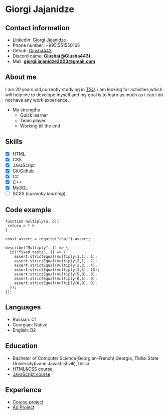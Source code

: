 # Giorgi Jajanidze

## Contact information

- LinkedIn: [Giorgi Jajanidze](https://www.linkedin.com/in/giorgi-jajanidze-8ba205295/)
- Phone number: +995 551550165
- Github: [Giusha443](https://github.com/Giusha443)
- Discord name: **Giusha(@Giusha443)**
- Mail: **giorgi.jajanidze2003@gmail.com**

## About me

I am 20 years old,currently studying in [TSU](https://tsu.ge/). i am looking for activities,which will help me to develope myself.and my goal is to learn as much as i can.i do not have any work experience.

- My strengths
  - Quick learner
  - Team player
  - Working till the end

## Skills

- [x] HTML
- [x] CSS
- [x] JavaScript
- [x] Git/Github
- [x] C#
- [x] C++
- [x] MySQL
- [ ] SCSS (_currently learning_)

## Code example

```
function multiply(a, b){
 return a * b
}

const assert = require("chai").assert;

describe("Multiply", () => {
  it("fixed tests", () => {
    assert.strictEqual(multiply(1,1), 1);
    assert.strictEqual(multiply(2,1), 2);
    assert.strictEqual(multiply(2,2), 4);
    assert.strictEqual(multiply(3,5), 15);
    assert.strictEqual(multiply(5,0), 0);
    assert.strictEqual(multiply(0,5), 0);
    assert.strictEqual(multiply(0,0), 0);
  });
});

```

## Languages

- Russian: C1
- Georgian: Native
- English: B2

## Education

- Bachelor of Computer Science(Georgian-French),Georgia, Tbilisi State University(Ivane Javakhishvili),Tbilisi
- [HTML&CSS course](https://www.udemy.com/course/design-and-develop-a-killer-website-with-html5-and-css3/?couponCode=ST6MT103124)
- [JavaScript course](https://www.udemy.com/course/the-complete-javascript-course/?couponCode=ST6MT103124)

## Experience

- [Course project](https://github.com/Giusha443/forkify)
- [Ad Project ](https://github.com/yan-codevelop/givi-jajanidze)
